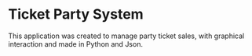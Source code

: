 # Ticket  Party System
This application was created to manage party ticket sales, with graphical interaction and made in Python and Json.
